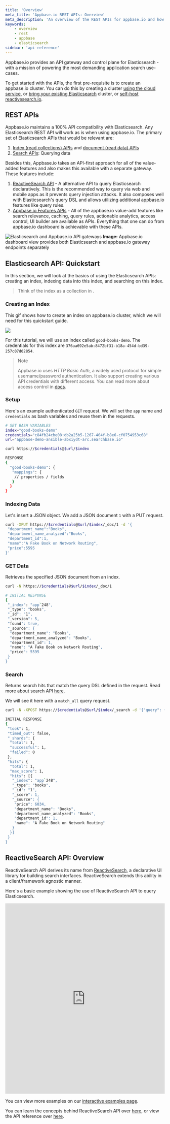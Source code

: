 ```yaml
---
title: 'Overview'
meta_title: 'Appbase.io REST APIs: Overview'
meta_description: 'An overview of the REST APIs for appbase.io and how to use them'
keywords:
    - overview
    - rest
    - appbase
    - elasticsearch
sidebar: 'api-reference'
---
```


Appbase.io provides an API gateway and control plane for Elasticsearch -  with a mission of powering the most demanding application search use-cases.

To get started with the APIs, the first pre-requisite is to create an appbase.io cluster. You can do this by creating a cluster [using the cloud service](/docs/hosting/clusters/), or [bring your existing Elasticsearch](/docs/hosting/byoc/) cluster, or [self-host reactivesearch.io](/docs/hosting/byoc/#using-docker).

## REST APIs

Appbase.io maintains a 100% API compatibility with Elasticsearch. Any Elasticsearch REST API will work as is when using appbase.io. The primary set of Elasticsearch APIs that would be relevant are:
1. [Index (read collections) APIs](https://www.elastic.co/guide/en/elasticsearch/reference/current/indices.html) and [document (read data) APIs](https://www.elastic.co/guide/en/elasticsearch/reference/current/docs.html)
2. [Search APIs](https://www.elastic.co/guide/en/elasticsearch/reference/current/search.html): Querying data

Besides this, Appbase.io takes an API-first approach for all of the value-added features and also makes this available with a separate gateway. These features include:
1. [ReactiveSearch API](https://docs.appbase.io/docs/search/reactivesearch-api/reference) - A alternative API to query Elasticsearch declaratively. This is the recommended way to query via web and mobile apps as it prevents query injection attacks. It also composes well with Elasticsearch's query DSL and allows utilizing additional appbase.io features like query rules.
2. [Appbase.io Features APIs](https://api.reactivesearch.io/) - All of the appbase.io value-add features like search relevance, caching, query rules, actionable analytics, access control, UI builder are available as APIs. Everything that one can do from appbase.io dashboard is achievable with these APIs.


![Elasticsearch and Appbase.io API gateways](https://i.imgur.com/w15086V.png)
**Image:** Appbase.io dashboard view provides both Elasticsearch and appbase.io gateway endpoints separately

## Elasticsearch API: Quickstart

In this section, we will look at the basics of using the Elasticsearch APIs: creating an index, indexing data into this index, and searching on this index.

> Think of the index as a collection in .

### Creating an Index

This gif shows how to create an index on appbase.io cluster, which we will need for this quickstart guide.

![](https://www.dropbox.com/s/qa5nazj2ajaskr6/wky0vrsPPB.gif?raw=1)

For this tutorial, we will use an index called `good-books-demo`. The credentials for this index are `376aa692e5ab:8472bf31-b18a-454d-bd39-257c07d02854`.

> Note <i class="fa fa-info-circle"></i>
>
> Appbase.io uses _HTTP Basic Auth_, a widely used protocol for simple username/password authentication. It also support creating various API credentials with different access. You can read more about access control in [docs](/docs/security/credentials/).

### Setup

Here's an example authenticated `GET` request. We will set the `app` name and `credentials` as bash variables and reuse them in the requests.

```bash
# SET BASH VARIABLES
index="good-books-demo"
credentials="c84fb24cbe08:db2a25b5-1267-404f-b8e6-cf0754953c68"
url="appbase-demo-ansible-abxiydt-arc.searchbase.io"

curl https://$credentials@$url/$index

RESPONSE
{
  "good-books-demo": {
   "mappings": {
    // properties / fields
   }
  }
}
```

### Indexing Data

Let's insert a JSON object. We add a JSON document `1` with a PUT request.

```bash
curl -XPUT https://$credentials@$url/$index/_doc/1 -d '{
 "department_name":"Books",
 "department_name_analyzed":"Books",
 "department_id":1,
 "name":"A Fake Book on Network Routing",
 "price":5595
}'
```


### GET Data

Retrieves the specified JSON document from an index.

```bash
curl -N https://$credentials@$url/$index/_doc/1

# INITIAL RESPONSE
{
 "_index": "app`248",
 "_type": "books",
 "_id": "1",
 "_version": 5,
 "found": true,
 "_source": {
  "department_name": "Books",
  "department_name_analyzed": "Books",
  "department_id": 1,
  "name": "A Fake Book on Network Routing",
  "price": 5595
 }
}
```

### Search

Returns search hits that match the query DSL defined in the request. Read more about search API [here](https://www.elastic.co/guide/en/elasticsearch/reference/current/search-search.html).

We will see it here with a `match_all` query request.

```bash
curl -N -XPOST https://$credentials@$url/$index/_search -d '{"query": {"match_all":{}}}'

INITIAL RESPONSE
{
 "took": 1,
 "timed_out": false,
 "_shards": {
  "total": 1,
  "successful": 1,
  "failed": 0
 },
 "hits": {
  "total": 1,
  "max_score": 1,
  "hits": [{
   "_index": "app`248",
   "_type": "books",
   "_id": "1",
   "_score": 1,
   "_source": {
    "price": 6034,
    "department_name": "Books",
    "department_name_analyzed": "Books",
    "department_id": 1,
    "name": "A Fake Book on Network Routing"
   }
  }]
 }
}
```

## ReactiveSearch API: Overview

ReactiveSearch API derives its name from [ReactiveSearch](https://github.com/appbaseio/reactivesearch), a declarative UI library for building search interfaces. ReactiveSearch extends this ability in a client/framework agnostic manner.

Here's a basic example showing the use of ReactiveSearch API to query Elasticsearch.

<iframe frameborder="0" width="100%" height="600px" src="https://replit.com/@appbaseio/ReactiveSearch-API-Basic-Usage?lite=true"></iframe>

You can view more examples on our [interactive examples page](/api/examples/rest/).

You can learn the concepts behind ReactiveSearch API over [here](/docs/search/reactivesearch-api/implement/), or view the API reference over [here](/docs/search/reactivesearch-api/reference/).
